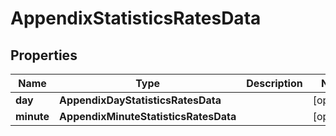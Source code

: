 # AppendixStatisticsRatesData


## Properties

| Name | Type | Description | Notes |
|------------ | ------------- | ------------- | -------------|
**day** | **AppendixDayStatisticsRatesData** |  |[optional]|
**minute** | **AppendixMinuteStatisticsRatesData** |  |[optional]|